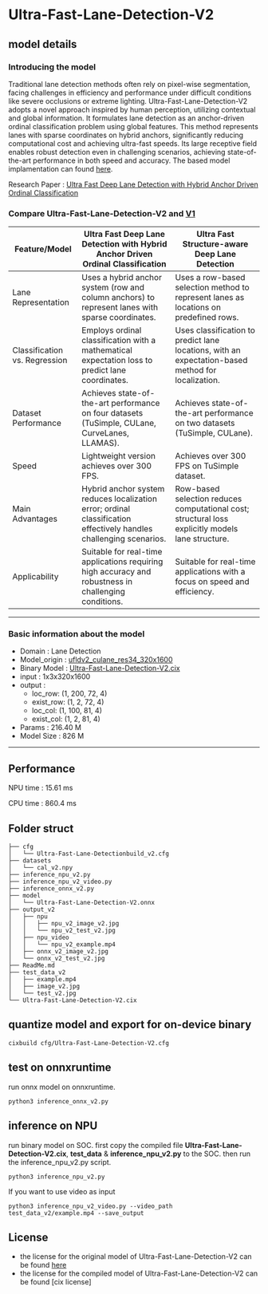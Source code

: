 # Ultra-Fast-Lane-Detection-V2
## model details
### Introducing the model
Traditional lane detection methods often rely on pixel-wise segmentation, facing challenges in efficiency and performance under difficult conditions like severe occlusions or extreme lighting. Ultra-Fast-Lane-Detection-V2 adopts a novel approach inspired by human perception, utilizing contextual and global information. It formulates lane detection as an anchor-driven ordinal classification problem using global features. This method represents lanes with sparse coordinates on hybrid anchors, significantly reducing computational cost and achieving ultra-fast speeds. Its large receptive field enables robust detection even in challenging scenarios, achieving state-of-the-art performance in both speed and accuracy.
The based model implamentation can found [here](https://github.com/cfzd/Ultra-Fast-Lane-Detection-v2/).

Research Paper :  [Ultra Fast Deep Lane Detection with Hybrid Anchor Driven Ordinal Classification](https://arxiv.org/abs/2206.07389)
### Compare Ultra-Fast-Lane-Detection-V2 and [V1](https://github.com/cfzd/Ultra-Fast-Lane-Detection)
| Feature/Model                 | Ultra Fast Deep Lane Detection with Hybrid Anchor Driven Ordinal Classification                                    | Ultra Fast Structure-aware Deep Lane Detection                                                    |
|-------------------------------|--------------------------------------------------------------------------------------------------------------------|---------------------------------------------------------------------------------------------------|
| Lane Representation           | Uses a hybrid anchor system (row and column anchors) to represent lanes with sparse coordinates.                   | Uses a row-based selection method to represent lanes as locations on predefined rows.             |
| Classification vs. Regression | Employs ordinal classification with a mathematical expectation loss to predict lane coordinates.                   | Uses classification to predict lane locations, with an expectation-based method for localization. |
| Dataset Performance           | Achieves state-of-the-art performance on four datasets (TuSimple, CULane, CurveLanes, LLAMAS).                     | Achieves state-of-the-art performance on two datasets (TuSimple, CULane).                         |
| Speed                         | Lightweight version achieves over 300 FPS.                                                                         | Achieves over 300 FPS on TuSimple dataset.                                                        |
| Main Advantages               | Hybrid anchor system reduces localization error; ordinal classification effectively handles challenging scenarios. | Row-based selection reduces computational cost; structural loss explicitly models lane structure. |
| Applicability                 | Suitable for real-time applications requiring high accuracy and robustness in challenging conditions.              | Suitable for real-time applications with a focus on speed and efficiency.                         |


---
### Basic information about the model
* Domain : Lane Detection
* Model_origin : [ufldv2_culane_res34_320x1600](https://github.com/cfzd/Ultra-Fast-Lane-Detection-v2/)
* Binary Model : [Ultra-Fast-Lane-Detection-V2.cix]()
* input : 1x3x320x1600
* output :                
    * loc_row:    (1, 200, 72, 4)
    * exist_row:  (1, 2, 72, 4)
    * loc_col:    (1, 100, 81, 4)
    * exist_col:  (1, 2, 81, 4) 
* Params : 216.40 M
* Model Size : 826 M
---
## Performance
NPU time : 15.61 ms

CPU time : 860.4 ms
## Folder struct

```
├── cfg
│   └── Ultra-Fast-Lane-Detectionbuild_v2.cfg
├── datasets
│   └── cal_v2.npy
├── inference_npu_v2.py
├── inference_npu_v2_video.py
├── inference_onnx_v2.py
├── model
│   └── Ultra-Fast-Lane-Detection-V2.onnx
├── output_v2
│   ├── npu
│   │   ├── npu_v2_image_v2.jpg
│   │   └── npu_v2_test_v2.jpg
│   ├── npu_video
│   │   └── npu_v2_example.mp4
│   ├── onnx_v2_image_v2.jpg
│   └── onnx_v2_test_v2.jpg
├── ReadMe.md
├── test_data_v2
│   ├── example.mp4
│   ├── image_v2.jpg
│   └── test_v2.jpg
└── Ultra-Fast-Lane-Detection-V2.cix
```

## quantize model and export for on-device binary
```
cixbuild cfg/Ultra-Fast-Lane-Detection-V2.cfg
```
## test on onnxruntime
run onnx model on onnxruntime.
```
python3 inference_onnx_v2.py
```
## inference on NPU
run binary model on SOC.
first copy the compiled file **Ultra-Fast-Lane-Detection-V2.cix**, **test_data** & **inference_npu_v2.py** to the SOC. then run the inference_npu_v2.py script.
```
python3 inference_npu_v2.py
```
If you want to use video as input
```
python3 inference_npu_v2_video.py --video_path test_data_v2/example.mp4 --save_output 
```
## License
* the license for the original model of Ultra-Fast-Lane-Detection-V2 can be found [here](https://github.com/cfzd/Ultra-Fast-Lane-Detection-v2)
* the license for the compiled model of Ultra-Fast-Lane-Detection-V2 can be found [cix license]